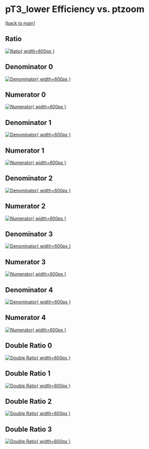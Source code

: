 # pT3_lower Efficiency vs. ptzoom

[[back to main](./)]



## Ratio

[![Ratio](../mtv/var/pT3_lower_xtr_0_0_eff_ptzoom.png){ width=600px }](../mtv/var/pT3_lower_xtr_0_0_eff_ptzoom.pdf)

## Denominator 0

[![Denominator](../mtv/den/pT3_lower_xtr_0_0_eff_ptzoom_den0.png){ width=600px }](../mtv/den/pT3_lower_xtr_0_0_eff_ptzoom_den0.pdf)

## Numerator 0

[![Numerator](../mtv/num/pT3_lower_xtr_0_0_eff_ptzoom_num0.png){ width=600px }](../mtv/num/pT3_lower_xtr_0_0_eff_ptzoom_num0.pdf)

## Denominator 1

[![Denominator](../mtv/den/pT3_lower_xtr_0_0_eff_ptzoom_den1.png){ width=600px }](../mtv/den/pT3_lower_xtr_0_0_eff_ptzoom_den1.pdf)

## Numerator 1

[![Numerator](../mtv/num/pT3_lower_xtr_0_0_eff_ptzoom_num1.png){ width=600px }](../mtv/num/pT3_lower_xtr_0_0_eff_ptzoom_num1.pdf)

## Denominator 2

[![Denominator](../mtv/den/pT3_lower_xtr_0_0_eff_ptzoom_den2.png){ width=600px }](../mtv/den/pT3_lower_xtr_0_0_eff_ptzoom_den2.pdf)

## Numerator 2

[![Numerator](../mtv/num/pT3_lower_xtr_0_0_eff_ptzoom_num2.png){ width=600px }](../mtv/num/pT3_lower_xtr_0_0_eff_ptzoom_num2.pdf)

## Denominator 3

[![Denominator](../mtv/den/pT3_lower_xtr_0_0_eff_ptzoom_den3.png){ width=600px }](../mtv/den/pT3_lower_xtr_0_0_eff_ptzoom_den3.pdf)

## Numerator 3

[![Numerator](../mtv/num/pT3_lower_xtr_0_0_eff_ptzoom_num3.png){ width=600px }](../mtv/num/pT3_lower_xtr_0_0_eff_ptzoom_num3.pdf)

## Denominator 4

[![Denominator](../mtv/den/pT3_lower_xtr_0_0_eff_ptzoom_den4.png){ width=600px }](../mtv/den/pT3_lower_xtr_0_0_eff_ptzoom_den4.pdf)

## Numerator 4

[![Numerator](../mtv/num/pT3_lower_xtr_0_0_eff_ptzoom_num4.png){ width=600px }](../mtv/num/pT3_lower_xtr_0_0_eff_ptzoom_num4.pdf)

## Double Ratio 0

[![Double Ratio](../mtv/ratio/pT3_lower_xtr_0_0_eff_ptzoom_ratio0.png){ width=600px }](../mtv/ratio/pT3_lower_xtr_0_0_eff_ptzoom_ratio0.pdf)

## Double Ratio 1

[![Double Ratio](../mtv/ratio/pT3_lower_xtr_0_0_eff_ptzoom_ratio1.png){ width=600px }](../mtv/ratio/pT3_lower_xtr_0_0_eff_ptzoom_ratio1.pdf)

## Double Ratio 2

[![Double Ratio](../mtv/ratio/pT3_lower_xtr_0_0_eff_ptzoom_ratio2.png){ width=600px }](../mtv/ratio/pT3_lower_xtr_0_0_eff_ptzoom_ratio2.pdf)

## Double Ratio 3

[![Double Ratio](../mtv/ratio/pT3_lower_xtr_0_0_eff_ptzoom_ratio3.png){ width=600px }](../mtv/ratio/pT3_lower_xtr_0_0_eff_ptzoom_ratio3.pdf)


